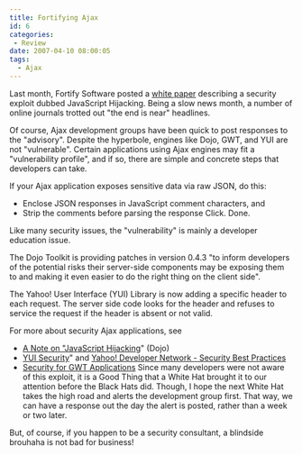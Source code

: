 ```yaml
---
title: Fortifying Ajax
id: 6
categories:
 - Review
date: 2007-04-10 08:00:05
tags:
  - Ajax
---
```


Last month, Fortify Software posted a [white paper](http://www.fortifysoftware.com/servlet/downloads/public/JavaScript_Hijacking.pdf) describing a security exploit dubbed JavaScript Hijacking. Being a slow news month, a number of online journals trotted out "the end is near" headlines.

Of course, Ajax development groups have been quick to post responses to the "advisory". Despite the hyperbole, engines like Dojo, GWT, and YUI are not "vulnerable". Certain applications using Ajax engines may fit a "vulnerability profile", and if so, there are simple and concrete steps that developers can take.

If your Ajax application exposes sensitive data via raw JSON, do this:

*   Enclose JSON responses in JavaScript comment characters, and
*   Strip the comments before parsing the response
Click. Done.

Like many security issues, the "vulnerability" is mainly a developer education issue.

The Dojo Toolkit is providing patches in version 0.4.3 "to inform developers of the potential risks their server-side components may be exposing them to and making it even easier to do the right thing on the client side".

The Yahoo! User Interface (YUI) Library is now adding a specific header to each request. The server side code looks for the header and refuses to service the request if the header is absent or not valid.

For more about security Ajax applications, see

*   [A Note on "JavaScript Hijacking](http://dojotoolkit.org/node/619)" (Dojo)
*   [YUI Security](http://tech.groups.yahoo.com/group/ydn-javascript/message/11723)" and [Yahoo! Developer Network - Security Best Practices](http://developer.yahoo.com/security/)
*   [Security for GWT Applications](http://groups.google.com/group/Google-Web-Toolkit/web/security-for-gwt-applications)
Since many developers were not aware of this exploit, it is a Good Thing that a White Hat brought it to our attention before the Black Hats did. Though, I hope the next White Hat takes the high road and alerts the development group first. That way, we can have a response out the day the alert is posted, rather than a week or two later.

But, of course, if you happen to be a security consultant, a blindside brouhaha is not bad for business!
